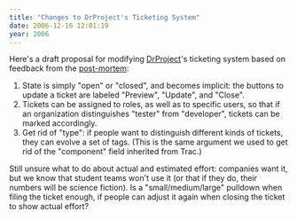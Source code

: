 ```yaml
---
title: "Changes to DrProject's Ticketing System"
date: 2006-12-16 12:01:19
year: 2006
---
```

Here's a draft proposal for modifying <a href="http://www.drproject.org">DrProject</a>'s ticketing system based on feedback from the <a href="http://pyre.third-bit.com/blog/archives/747.html">post-mortem</a>:
<ol>
	<li>State is simply "open" or "closed", and becomes implicit: the buttons to update a ticket are labeled "Preview", "Update", and "Close".</li>
	<li>Tickets can be assigned to roles, as well as to specific users, so that if an organization distinguishes "tester" from "developer", tickets can be marked accordingly.</li>
	<li>Get rid of "type": if people want to distinguish different kinds of tickets, they can evolve a set of tags.  (This is the same argument we used to get rid of the "component" field inherited from Trac.)</li>
</ol>
Still unsure what to do about actual and estimated effort: companies want it, but we know that student teams won't use it (or that if they do, their numbers will be science fiction).  Is a "small/medium/large" pulldown when filing the ticket enough, if people can adjust it again when closing the ticket to show actual effort?
